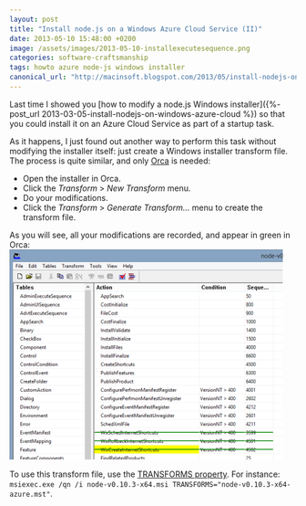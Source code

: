 ```yaml
---
layout: post
title: "Install node.js on a Windows Azure Cloud Service (II)"
date: 2013-05-10 15:48:00 +0200
image: /assets/images/2013-05-10-installexecutesequence.png
categories: software-craftsmanship
tags: howto azure node-js windows installer
canonical_url: "http://macinsoft.blogspot.com/2013/05/install-nodejs-on-windows-azure-cloud.html"
---
```


Last time I showed you [how to modify a node.js Windows installer]({%- post_url 2013-03-05-install-nodejs-on-windows-azure-cloud %}) so that you could install it on an Azure Cloud Service as part of a startup task.

As it happens, I just found out another way to perform this task without modifying the installer itself: just create a Windows installer transform file. The process is quite similar, and only [Orca](http://msdn.microsoft.com/en-us/library/windows/desktop/aa370557.aspx) is needed:
* Open the installer in Orca.
* Click the _Transform_ > _New Transform_ menu.
* Do your modifications.
* Click the _Transform_ > _Generate Transform…_ menu to create the transform file.

As you will see, all your modifications are recorded, and appear in green in Orca:
![InstallExecuteSequence](/assets/images/2013-05-10-installexecutesequence.png)

To use this transform file, use the [TRANSFORMS property](http://msdn.microsoft.com/en-us/library/windows/desktop/aa372085.aspx). For instance: `msiexec.exe /qn /i node-v0.10.3-x64.msi TRANSFORMS="node-v0.10.3-x64-azure.mst"`.
